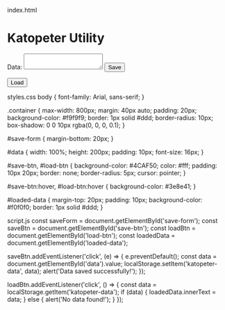 index.html
<!DOCTYPE html>
<html lang="en">
<head>
    <meta charset="UTF-8">
    <meta name="viewport" content="width=device-width, initial-scale=1.0">
    <title>Katopeter Utility</title>
    <link rel="stylesheet" href="styles.css">
</head>
<body>
    <h1>Katopeter Utility</h1>
    <div class="container">
        <form id="save-form">
            <label for="data">Data:</label>
            <textarea id="data" name="data"></textarea>
            <button id="save-btn">Save</button>
        </form>
        <button id="load-btn">Load</button>
        <div id="loaded-data"></div>
    </div>
    <script src="script.js"></script>
</body>
</html>

styles.css
body {
    font-family: Arial, sans-serif;
}

.container {
    max-width: 800px;
    margin: 40px auto;
    padding: 20px;
    background-color: #f9f9f9;
    border: 1px solid #ddd;
    border-radius: 10px;
    box-shadow: 0 0 10px rgba(0, 0, 0, 0.1);
}

#save-form {
    margin-bottom: 20px;
}

#data {
    width: 100%;
    height: 200px;
    padding: 10px;
    font-size: 16px;
}

#save-btn, #load-btn {
    background-color: #4CAF50;
    color: #fff;
    padding: 10px 20px;
    border: none;
    border-radius: 5px;
    cursor: pointer;
}

#save-btn:hover, #load-btn:hover {
    background-color: #3e8e41;
}

#loaded-data {
    margin-top: 20px;
    padding: 10px;
    background-color: #f0f0f0;
    border: 1px solid #ddd;
}

script.js
const saveForm = document.getElementById('save-form');
const saveBtn = document.getElementById('save-btn');
const loadBtn = document.getElementById('load-btn');
const loadedData = document.getElementById('loaded-data');

saveBtn.addEventListener('click', (e) => {
    e.preventDefault();
    const data = document.getElementById('data').value;
    localStorage.setItem('katopeter-data', data);
    alert('Data saved successfully!');
});

loadBtn.addEventListener('click', () => {
    const data = localStorage.getItem('katopeter-data');
    if (data) {
        loadedData.innerText = data;
    } else {
        alert('No data found!');
    }
});

<!--
**katopeter/katopeter** is a ✨ _special_ ✨ repository because its `README.md` (this file) appears on your GitHub profile.

Here are some ideas to get you started:

- 🔭 I’m currently working on ...
- 🌱 I’m currently learning ...
- 👯 I’m looking to collaborate on ...
- 🤔 I’m looking for help with ...
- 💬 Ask me about ...
- 📫 How to reach me: ...
- 😄 Pronouns: ...
- ⚡ Fun fact: ...
-->
